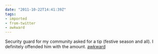 ```yaml
---
date: "2011-10-22T14:41:39Z"
tags:
- imported
- from-twitter
- awkward
---
```

Security guard for my community asked for a tip \(festive season and all). I definitely offended him with the amount. [awkward](/tags/awkward)
